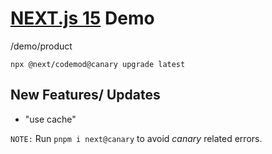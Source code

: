 # [NEXT.js 15](https://nextjs.org/blog/next-15) Demo

/demo/product

```shell
npx @next/codemod@canary upgrade latest
```

## New Features/ Updates 

- "use cache"

`NOTE:` Run `pnpm i next@canary` to avoid *canary* related errors.

